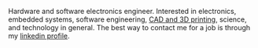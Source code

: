 Hardware and software electronics engineer.
Interested in electronics, embedded systems, software engineering, [CAD and 3D printing](https://www.youmagine.com/francois-laboureur/designs), science, and technology in general.
The best way to contact me for a job is through my [linkedin profile](https://www.linkedin.com/in/francoislaboureur/).
